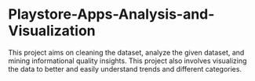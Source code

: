 # Playstore-Apps-Analysis-and-Visualization
This project aims on cleaning the dataset, analyze the given dataset, and mining informational quality insights. This project also involves visualizing the data to better and easily understand trends and different categories.
